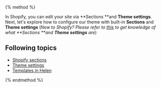 {% method %}

In Shopify, you can edit your site via **Sections **and **Theme settings**. Next, let's explore how to configure our theme with built-in **Sections** and **Theme settings**
(_New to Shopify? Please refer to [this](https://help.shopify.com/en/manual/using-themes/change-the-layout/theme-settings/sections-and-settings) to get knowledge of what **Sections **and **Theme settings** are_)

## Following topics
* [Shopify sections](https://arenatheme.gitbooks.io/helen-documentation/content/sections.html) 
* [Theme settings](https://arenatheme.gitbooks.io/helen-documentation/content/theme-settings.html)
* [Templates in Helen](https://arenatheme.gitbooks.io/helen-documentation/content/customization/templates.html)

{% endmethod %}